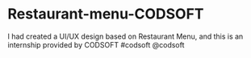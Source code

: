 # Restaurant-menu-CODSOFT
I had created a UI/UX design based on Restaurant Menu, and this is an internship provided by CODSOFT #codsoft @codsoft
